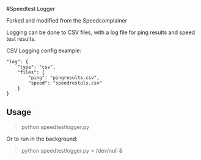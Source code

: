 #Speedtest Logger

Forked and modified from the Speedcomplainer

Logging can be done to CSV files, with a log file for ping results and speed test results. 

CSV Logging config example:
```
"log": {
    "type": "csv",
    "files": {
        "ping": "pingresults.csv",
        "speed": "speedrestuls.csv"
    }
}
```

## Usage
> python speedtestlogger.py

Or to run in the background:

> python speedtestlogger.py > /dev/null &


